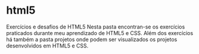 # html5
 Exercícios e desafios de HTML5
 Nesta pasta encontran-se os exercícios praticados durante meu aprendizado de HTML5 e CSS.
 Além dos exercícios há também a pasta projetos onde podem ser visualizados os projetos desenvolvidos em HTML5 e CSS. 